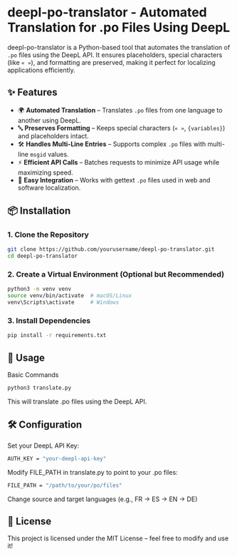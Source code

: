 # deepl-po-translator - Automated Translation for .po Files Using DeepL

deepl-po-translator is a Python-based tool that automates the translation of `.po` files using the DeepL API. It ensures placeholders, special characters (like `« »`), and formatting are preserved, making it perfect for localizing applications efficiently.

## ✨ Features
- 🌍 **Automated Translation** – Translates `.po` files from one language to another using DeepL.  
- 🔤 **Preserves Formatting** – Keeps special characters (`« »`, `{variables}`) and placeholders intact.  
- 🛠 **Handles Multi-Line Entries** – Supports complex `.po` files with multi-line `msgid` values.  
- ⚡ **Efficient API Calls** – Batches requests to minimize API usage while maximizing speed.  
- 📄 **Easy Integration** – Works with gettext `.po` files used in web and software localization.  

## 📦 Installation
### **1. Clone the Repository**
```sh
git clone https://github.com/yourusername/deepl-po-translator.git
cd deepl-po-translator
```
### **2. Create a Virtual Environment (Optional but Recommended)**
```sh
python3 -m venv venv
source venv/bin/activate  # macOS/Linux
venv\Scripts\activate     # Windows
```
### **3. Install Dependencies**
```sh
pip install -r requirements.txt
```
## 🚀 Usage

Basic Commands

```sh
python3 translate.py
```
This will translate .po files using the DeepL API.

## 🛠 Configuration
Set your DeepL API Key:
```sh
AUTH_KEY = "your-deepl-api-key"
```
Modify FILE_PATH in translate.py to point to your .po files:
```sh
FILE_PATH = "/path/to/your/po/files"
```
Change source and target languages (e.g., FR → ES → EN → DE)

## 📝 License

This project is licensed under the MIT License – feel free to modify and use it!
